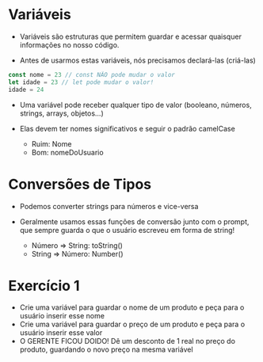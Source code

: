 # Variáveis 

- Variáveis são estruturas que permitem guardar e 
acessar quaisquer informações no nosso código.

- Antes de usarmos estas variáveis, nós precisamos 
declará-las (criá-las)

```Javascript
const nome = 23 // const NÃO pode mudar o valor
let idade = 23 // let pode mudar o valor!
idade = 24
```

- Uma variável pode receber qualquer tipo de valor 
(booleano, números, strings, arrays, objetos...)

- Elas devem ter nomes significativos e seguir o padrão 
camelCase 
    - Ruim: Nome
    - Bom: nomeDoUsuario

# Conversões de Tipos

- Podemos converter strings para números e vice-versa
- Geralmente usamos essas funções de conversão junto 
com o prompt, que sempre guarda o que o usuário 
escreveu em forma de string!

    - Número ⇒ String: toString()
    - String ⇒ Número: Number()

# Exercício 1
- Crie uma variável para guardar o nome de um produto e 
peça para o usuário inserir esse nome
- Crie uma variável para guardar o preço de um produto e 
peça para o usuário inserir esse valor
- O GERENTE FICOU DOIDO! Dê um desconto de 1 real no 
preço do produto, guardando o novo preço na mesma 
variável